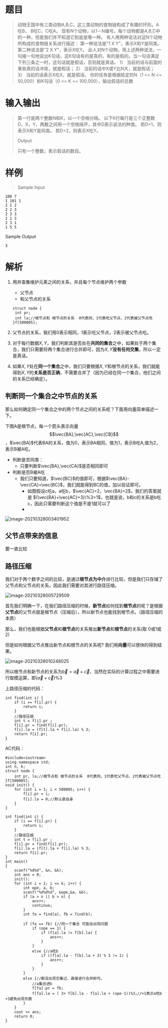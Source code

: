 # 题目

> 动物王国中有三类动物A,B,C，这三类动物的食物链构成了有趣的环形。A吃B， B吃C，C吃A。 
> 现有N个动物，以1－N编号。每个动物都是A,B,C中的一种，但是我们并不知道它到底是哪一种。 
> 有人用两种说法对这N个动物所构成的食物链关系进行描述： 
> 第一种说法是"1 X Y"，表示X和Y是同类。 
> 第二种说法是"2 X Y"，表示X吃Y。 
> 此人对N个动物，用上述两种说法，一句接一句地说出K句话，这K句话有的是真的，有的是假的。当一句话满足下列三条之一时，这句话就是假话，否则就是真话。 
> 1）	当前的话与前面的某些真的话冲突，就是假话； 
> 2）	当前的话中X或Y比N大，就是假话； 
> 3）	当前的话表示X吃X，就是假话。 
> 你的任务是根据给定的N（1 <= N <= 50,000）和K句话（0 <= K <= 100,000），输出假话的总数

# 输入输出

> 第一行是两个整数N和K，以一个空格分隔。 
> 以下K行每行是三个正整数 D，X，Y，两数之间用一个空格隔开，其中D表示说法的种类。 
> 若D=1，则表示X和Y是同类。 
> 若D=2，则表示X吃Y。
>
> Output
>
> 只有一个整数，表示假话的数目。



# 样例

>Sample Input

```
100 7
1 101 1 
2 1 2
2 2 3 
2 3 3 
1 1 3 
2 3 1 
1 5 5
```

Sample Output

```
3
```





# 解析

1. 用并查集维护元素之间的关系，并且每个节点维护两个参数

   * 父节点
   * 和父节点的关系

   ```
   struct node {
   	int pr;
   	int la;//根节点和 根节点的关系  0代表同，1代表吃父节点，2代表被父节点吃
   }f[500005];
   ```

   

2. 父节点的关系，我们用0表示相同，1表示吃父节点，2表示被父节点吃。

3. 对于每行数据$X,Y$，我们判断其是否处在**共同的集合**之中，如果处于两个集合，我们只需要将两个集合进行合并即可，因为$X,Y$**没有任何交集**，所以一定是真话。

4. 如果$X,Y$处在**同一个集合**之中，我们只要根据$X,Y$和根节点的关系，我们就能得到$X,Y$的**关系是否正确**，不需要合并了（因为已经在同一个集合，他们之间的关系已经确定）。



## 判断同一个集合之中节点的关系

那么如何确定同一个集合之中的两个节点之间的关系呢？下面用向量简单描述一下。



下图A是根节点，每一个箭头表示向量$$\vec{BA},\vec{AC},\vec{CB}$$，$\vec{BA}$代表BA的关系，值为0，表示BA相同，值为1，表示B吃A,值为2，表示B被A吃，

* 判断是否同类：
  * 只要判断$\vec{BA},\vec{CA}$是否相同即可
* 判断是否B被A吃
  * 我们只要知道，$\vec{BC}$的值即可，根据$\vec{BA}-\vec{CA}=\vec{BC}$，我们就能得到BC的值，加以验证即可。
    * 如图假设c吃a，a吃b，$\vec{AC}=2，\vec{BA}=2$，我们的答案就是 $(\vec{BA}+\vec{AC}+3)\%3=1$，也就是说，b和c的关系是b吃c，因此只需要判断这个值是不是1就可以了
    * 

![image-20210328003401952](C:\Users\37802\AppData\Roaming\Typora\typora-user-images\image-20210328003401952.png)

## 父节点带来的信息

要一直比较



## 路径压缩

我们对于两个数字之间的比较，是通过**根节点为中介**进行比较，但是我们只存储了父节点和父节点的关系，因此我们需要对其进行路径压缩。

![image-20210328005729509](C:\Users\37802\AppData\Roaming\Typora\typora-user-images\image-20210328005729509.png)

首先我们明确一下，在我们路径压缩的时候，**新节点**如何找到**根节点**的呢？是根据**父节点**的父节点就是根节点（压缩后），所以新节点也能找到根节点。（路径压缩的本质）

那么，我们也能根据**父节点**和**根节点**的关系推出**新节点**和**根节点**的关系(取 0或1或2)

但是如何根据父节点推出新节点和根节点的关系呢? 我们用**向量**可以很快的得到结果。

![image-20210328010248025](C:\Users\37802\AppData\Roaming\Typora\typora-user-images\image-20210328010248025.png)

所以根节点和新节点的关系为$\vec{b}=\vec{a}+\vec{c}$，当然在实际的计算过程之中需要进行取模运算，即$(\vec{a}+\vec{c})\%3$

上路径压缩的代码：

```
int find(int i) {
	if (i == f[i].pr) {
		return i;
	}
	//路径压缩
	int t = f[i].pr	;
	f[i].pr = find(f[i].pr);
	f[i].la = (f[t].la + f[i].la) % 3;
	return f[i].pr;
}
```





AC代码：

```
#include<iostream>
using namespace std;
int n, k;
struct node {
	int pr, la;//根节点和 根节点的关系  0代表同，1代表吃父节点，2代表被父节点吃
}f[500005];
void init() {
	for (int i = 1; i < 500005; i++) {
		f[i].pr = i;
		f[i].la = 0;//默认是自身
	}
}

int find(int i) {
	if (i == f[i].pr) {
		return i;
	}
	//路径压缩
	int t = f[i].pr	;
	f[i].pr = find(f[i].pr);
	f[i].la = (f[t].la + f[i].la) % 3;
	return f[i].pr;
}
int main()
{
	scanf("%d%d", &n, &k);
	int ans = 0;
	init();
	for (int i = 1; i <= k; i++) {
		int ope, a, b;
		scanf("%d%d%d", &ope,&a, &b);
		if (a > n || b > n) {
			ans++;	
			continue;
		}
		int fa = find(a), fb = find(b);
		
		if (fa == fb) {//同一个集合 可能会出现问题
			if (ope == 1) {
				if (f[a].la != f[b].la) {
					ans++;
				}
			}
			else {//a吃b
				if ((f[a].la - f[b].la + 3) % 3 != 1) {
					ans++;
				}
			}
		}
		else {//都没出现交集过，直接进行合并即可。
			//a集合进b
			f[fa].pr = fb;
			f[fa].la = ( 3+ f[b].la - f[a].la + (ope-1))%3;//+1表示a吃b  +3避免出现负数
		}
	}
	cout << ans;
	return 0;
}
```

